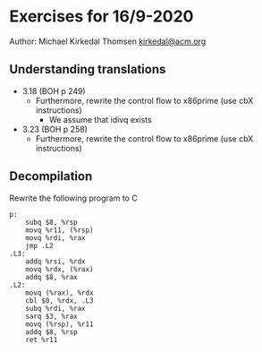 # Exercises for 16/9-2020

Author: Michael Kirkedal Thomsen <kirkedal@acm.org>

## Understanding translations
  * 3.18 (BOH p 249)
    * Furthermore, rewrite the control flow to x86prime (use cbX instructions)
      * We assume that idivq exists
  * 3.23 (BOH p 258)
    * Furthermore, rewrite the control flow to x86prime (use cbX instructions)

## Decompilation
Rewrite the following program to C

```
p:
    subq $8, %rsp
    movq %r11, (%rsp)
    movq %rdi, %rax
    jmp .L2
.L3:
    addq %rsi, %rdx
    movq %rdx, (%rax)
    addq $8, %rax
.L2:
    movq (%rax), %rdx
    cbl $0, %rdx, .L3
    subq %rdi, %rax
    sarq $3, %rax
    movq (%rsp), %r11
    addq $8, %rsp
    ret %r11
```
